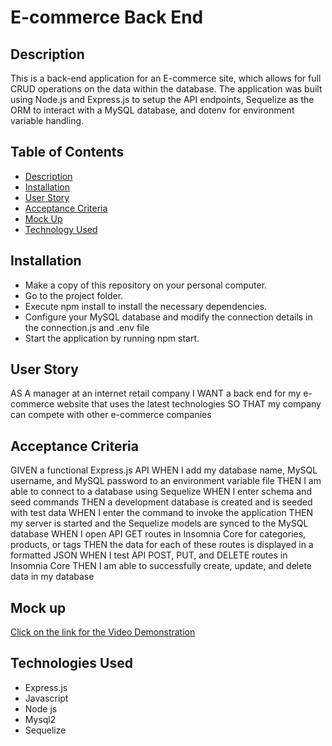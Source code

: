# E-commerce Back End

## Description

This is a back-end application for an E-commerce site, which allows for full CRUD operations on the data within the database. The application was built using Node.js and Express.js to setup the API endpoints, Sequelize as the ORM to interact with a MySQL database, and dotenv for environment variable handling.

## Table of Contents

- [Description](#description)
- [Installation](#installation)
- [User Story](#user-story)
- [Acceptance Criteria](#acceptance-criteria)
- [Mock Up](#mock-up)
- [Technology Used](#technology-used)

## Installation

- Make a copy of this repository on your personal computer.
- Go to the project folder.
- Execute npm install to install the necessary dependencies.
- Configure your MySQL database and modify the connection details in the connection.js and .env file
- Start the application by running npm start.

## User Story

AS A manager at an internet retail company
I WANT a back end for my e-commerce website that uses the latest technologies
SO THAT my company can compete with other e-commerce companies

## Acceptance Criteria

GIVEN a functional Express.js API
WHEN I add my database name, MySQL username, and MySQL password to an environment variable file
THEN I am able to connect to a database using Sequelize
WHEN I enter schema and seed commands
THEN a development database is created and is seeded with test data
WHEN I enter the command to invoke the application
THEN my server is started and the Sequelize models are synced to the MySQL database
WHEN I open API GET routes in Insomnia Core for categories, products, or tags
THEN the data for each of these routes is displayed in a formatted JSON
WHEN I test API POST, PUT, and DELETE routes in Insomnia Core
THEN I am able to successfully create, update, and delete data in my database

## Mock up
[Click on the link for the Video Demonstration](https://drive.google.com/file/d/1EXzMvmgyaFNzsBAWb3l-1My6knzUHd5G/view)

## Technologies Used

- Express.js
- Javascript
- Node js
- Mysql2
- Sequelize
